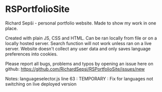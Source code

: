 # RSPortfolioSite

Richard Sepši - personal portfolio website. Made to show my work in one place.

Created with plain JS, CSS and HTML. Can be ran locally from file or on a locally hosted server. Search function will not work unless ran on a live server.
Website doesn't collect any user data and only saves language preferences into cookies.

Please report all bugs, problems and typos by opening an issue here on github: https://github.com/RichardSepsi/RSPortfolioSite/issues/new

Notes:
    languageselector.js line 63 : TEMPORARY : Fix for languages not switching on live deployed version
